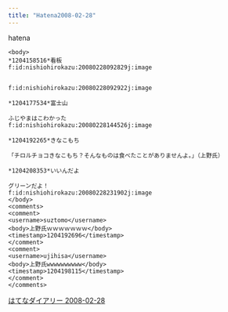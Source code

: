 ```yaml
---
title: "Hatena2008-02-28"
---
```


hatena

```
<body>
*1204158516*看板
f:id:nishiohirokazu:20080228092829j:image


f:id:nishiohirokazu:20080228092922j:image

*1204177534*富士山

ふじやまはこわかった
f:id:nishiohirokazu:20080228144526j:image

*1204192265*きなこもち

「チロルチョコきなこもち？そんなものは食べたことがありませんよ。」（上野氏）

*1204208353*いいんだよ

グリーンだよ！
f:id:nishiohirokazu:20080228231902j:image
</body>
<comments>
<comment>
<username>suztomo</username>
<body>上野氏ｗｗｗｗｗｗｗ</body>
<timestamp>1204192696</timestamp>
</comment>
<comment>
<username>ujihisa</username>
<body>上野氏wwwwwwwwww</body>
<timestamp>1204198115</timestamp>
</comment>
</comments>
```


[はてなダイアリー 2008-02-28](https://nishiohirokazu.hatenadiary.org/archive/2008/02/28)